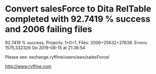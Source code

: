 # Convert salesForce to Dita RelTable completed with 92.7419 % success and 2006 failing files

92.7419 % success. Projects: 1+0=1.  Files: 2006+25632=27638. Errors: 1575,332326  On 2019-08-15 at 21:36:54



Please see: exchange.ryffine/users/aws/salesForce/

http://www.ryffine.com
